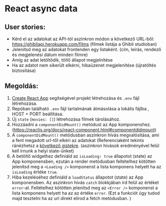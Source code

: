 # React async data

## User stories:

- Kérd el az adatokat az API-tól aszinkron módon a következő URL-ből: https://ghibliapi.herokuapp.com/films (filmek listája a Ghibli studioban)
- Jelenítsd meg az adatokat frontenden egy listaként. (cím, leírás, rendező és megjelenési dátum minden filmre)
- Amíg az adat letöltődik, töltő állapot megjelnítése
- Ha az adatot nem sikerült elkérni, hibaüzenet megjelenítése (újratöltés biztosítása)

## Megoldás:

1. [Create React App](https://facebook.github.io/create-react-app/) segítségével projekt létrehozása és `.env` fájl létrehozása.
1. Repóban található `.env` fájl tartalmának átmásolása a lokális fájlba , HOST + PORT beállítása.
1. Új `state`  (`movies: []`) létrehozása filmek tárolásához.
1. Hozzáadni a  `componentDidMount()` metódust az App komponenshez. (https://reactjs.org/docs/react-component.html#componentdidmount)
1. A `componentDidMount()` metódusban aszinkron hívás megvalósítása, ami a fent megadott url-től elkéri az adatokat (Referenciaként tekints ránézhetsz a [következő gistekre](https://gist.github.com/luismartinezs/fefffec1748de0f728a3d6e3aaee841a). (aszinkron hívások eredményével felül kell írnunk a helyi state-ünket)
1. A betöltő widgethez definiáld az `isLoading: true` állapotot (state) az App komponensben, ezután a render metódusban feltételhez kötötten jelenítsd meg a `<Loading />` komponenst a lista komponens helyett ha az `isLoading` értéke `true`.
1. Hiba kezeléséhez definiáld a `loadStatus` állapotot (state) az App komponensben. Az aszinkron hívás `catch` blokkjában írd felül az értéket `error`-al. Feltételhez kötötten jelenítsd meg az `<Error />` komponenst a lista komponens helyett ha az az értéke `error`.
(Ezt a funkciót úgy tudod majd tesztelni ha az url direkt elírod a fetch metódusban. )

